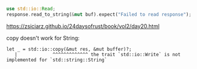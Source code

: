```rust
use std::io::Read;
response.read_to_string(&mut buf).expect("Failed to read response");
```

https://zsiciarz.github.io/24daysofrust/book/vol2/day20.html

copy doesn't work for String:

```
let _ = std::io::copy(&mut res, &mut buffer)?;
   |             ^^^^^^^^^^^^^ the trait `std::io::Write` is not implemented for `std::string::String`
```